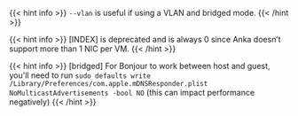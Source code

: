 ---
---

{{< hint info >}}
`--vlan` is useful if using a VLAN and bridged mode.
{{< /hint >}}

{{< hint info >}}
[INDEX] is deprecated and is always 0 since Anka doesn’t support more than 1 NIC per VM.
{{< /hint >}}

{{< hint info >}}
[bridged] For Bonjour to work between host and guest, you'll need to run `sudo defaults write /Library/Preferences/com.apple.mDNSResponder.plist NoMulticastAdvertisements -bool NO` (this can impact performance negatively)
{{< /hint >}}
